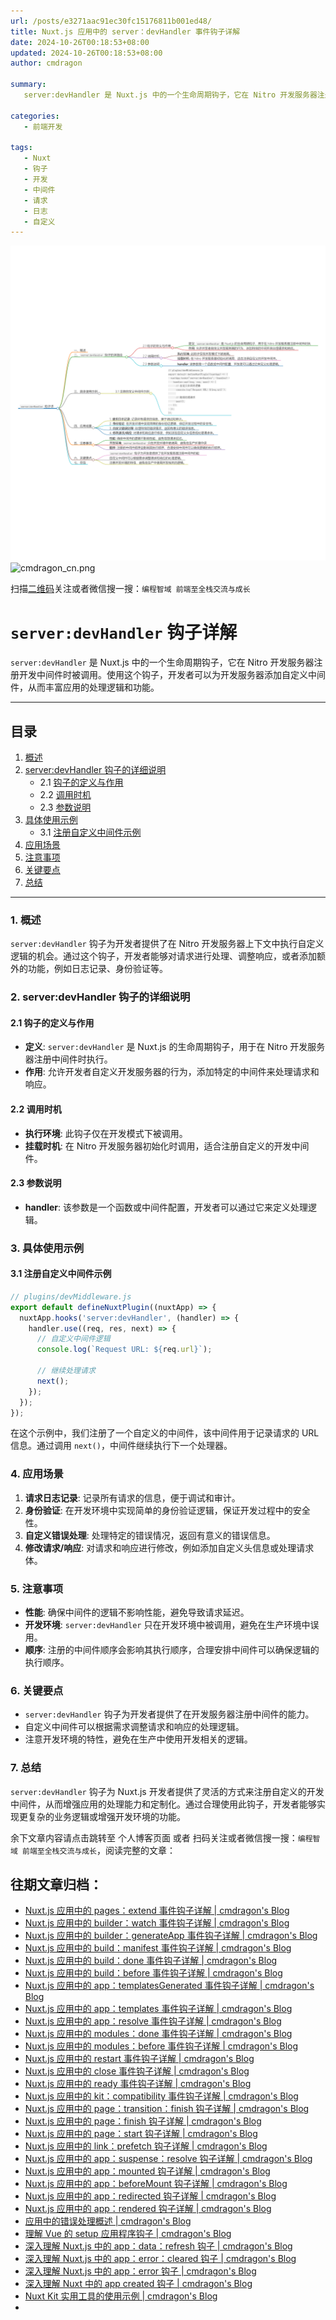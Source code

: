 ```yaml
---
url: /posts/e3271aac91ec30fc15176811b001ed48/
title: Nuxt.js 应用中的 server：devHandler 事件钩子详解
date: 2024-10-26T00:18:53+08:00
updated: 2024-10-26T00:18:53+08:00
author: cmdragon

summary:
   server:devHandler 是 Nuxt.js 中的一个生命周期钩子，它在 Nitro 开发服务器注册开发中间件时被调用。使用这个钩子，开发者可以为开发服务器添加自定义中间件，从而丰富应用的处理逻辑和功能。

categories:
   - 前端开发

tags:
   - Nuxt
   - 钩子
   - 开发
   - 中间件
   - 请求
   - 日志
   - 自定义
---
```


<img src="/images/2024_10_26 13_28_39.png" title="2024_10_26 13_28_39.png" alt="2024_10_26 13_28_39.png"/>

<img src="https://api2.cmdragon.cn/upload/cmder/20250304_012821924.jpg" title="cmdragon_cn.png" alt="cmdragon_cn.png"/>


扫描[二维码](https://api2.cmdragon.cn/upload/cmder/20250304_012821924.jpg)关注或者微信搜一搜：`编程智域 前端至全栈交流与成长`

# `server:devHandler` 钩子详解

`server:devHandler` 是 Nuxt.js 中的一个生命周期钩子，它在 Nitro 开发服务器注册开发中间件时被调用。使用这个钩子，开发者可以为开发服务器添加自定义中间件，从而丰富应用的处理逻辑和功能。

---

## 目录

1. [概述](#1-概述)
2. [server:devHandler 钩子的详细说明](#2-serverdevhandler-钩子的详细说明)
   - 2.1 [钩子的定义与作用](#21-钩子的定义与作用)
   - 2.2 [调用时机](#22-调用时机)
   - 2.3 [参数说明](#23-参数说明)
3. [具体使用示例](#3-具体使用示例)
   - 3.1 [注册自定义中间件示例](#31-注册自定义中间件示例)
4. [应用场景](#4-应用场景)
5. [注意事项](#5-注意事项)
6. [关键要点](#6-关键要点)
7. [总结](#7-总结)

---

### 1. 概述

`server:devHandler` 钩子为开发者提供了在 Nitro 开发服务器上下文中执行自定义逻辑的机会。通过这个钩子，开发者能够对请求进行处理、调整响应，或者添加额外的功能，例如日志记录、身份验证等。

### 2. server:devHandler 钩子的详细说明

#### 2.1 钩子的定义与作用

- **定义**: `server:devHandler` 是 Nuxt.js 的生命周期钩子，用于在 Nitro 开发服务器注册中间件时执行。
- **作用**: 允许开发者自定义开发服务器的行为，添加特定的中间件来处理请求和响应。

#### 2.2 调用时机

- **执行环境**: 此钩子仅在开发模式下被调用。
- **挂载时机**: 在 Nitro 开发服务器初始化时调用，适合注册自定义的开发中间件。

#### 2.3 参数说明

- **handler**: 该参数是一个函数或中间件配置，开发者可以通过它来定义处理逻辑。

### 3. 具体使用示例

#### 3.1 注册自定义中间件示例

```javascript
// plugins/devMiddleware.js
export default defineNuxtPlugin((nuxtApp) => {
  nuxtApp.hooks('server:devHandler', (handler) => {
    handler.use((req, res, next) => {
      // 自定义中间件逻辑
      console.log(`Request URL: ${req.url}`);
      
      // 继续处理请求
      next();
    });
  });
});
```

在这个示例中，我们注册了一个自定义的中间件，该中间件用于记录请求的 URL 信息。通过调用 `next()`，中间件继续执行下一个处理器。

### 4. 应用场景

1. **请求日志记录**: 记录所有请求的信息，便于调试和审计。
2. **身份验证**: 在开发环境中实现简单的身份验证逻辑，保证开发过程中的安全性。
3. **自定义错误处理**: 处理特定的错误情况，返回有意义的错误信息。
4. **修改请求/响应**: 对请求和响应进行修改，例如添加自定义头信息或处理请求体。

### 5. 注意事项

- **性能**: 确保中间件的逻辑不影响性能，避免导致请求延迟。
- **开发环境**: `server:devHandler` 只在开发环境中被调用，避免在生产环境中误用。
- **顺序**: 注册的中间件顺序会影响其执行顺序，合理安排中间件可以确保逻辑的执行顺序。

### 6. 关键要点

- `server:devHandler` 钩子为开发者提供了在开发服务器注册中间件的能力。
- 自定义中间件可以根据需求调整请求和响应的处理逻辑。
- 注意开发环境的特性，避免在生产中使用开发相关的逻辑。

### 7. 总结

`server:devHandler` 钩子为 Nuxt.js 开发者提供了灵活的方式来注册自定义的开发中间件，从而增强应用的处理能力和定制化。通过合理使用此钩子，开发者能够实现更复杂的业务逻辑或增强开发环境的功能。

余下文章内容请点击跳转至 个人博客页面 或者 扫码关注或者微信搜一搜：`编程智域 前端至全栈交流与成长`，阅读完整的文章：

## 往期文章归档：

- [Nuxt.js 应用中的 pages：extend 事件钩子详解 | cmdragon's Blog](https://blog.cmdragon.cn/posts/22eb7478a08b6f78043cd5fae24c7ad4/)
- [Nuxt.js 应用中的 builder：watch 事件钩子详解 | cmdragon's Blog](https://blog.cmdragon.cn/posts/4cfe5f35f1a903646731a6c05a54d1dc/)
- [Nuxt.js 应用中的 builder：generateApp 事件钩子详解 | cmdragon's Blog](https://blog.cmdragon.cn/posts/1191139984bd4df519af6d16a616949e/)
- [Nuxt.js 应用中的 build：manifest 事件钩子详解 | cmdragon's Blog](https://blog.cmdragon.cn/posts/d69fdaae50601566d6f15c4e837c7cf3/)
- [Nuxt.js 应用中的 build：done 事件钩子详解 | cmdragon's Blog](https://blog.cmdragon.cn/posts/7b79085749b7f156ed36cf16fca42310/)
- [Nuxt.js 应用中的 build：before 事件钩子详解 | cmdragon's Blog](https://blog.cmdragon.cn/posts/81e5857d6d3ff5e375f0f6734e25daac/)
- [Nuxt.js 应用中的 app：templatesGenerated 事件钩子详解 | cmdragon's Blog](https://blog.cmdragon.cn/posts/3c565b88d4290c513e7c55ef934ec509/)
- [Nuxt.js 应用中的 app：templates 事件钩子详解 | cmdragon's Blog](https://blog.cmdragon.cn/posts/628fd1621bd298e33c2182dc18d36ea8/)
- [Nuxt.js 应用中的 app：resolve 事件钩子详解 | cmdragon's Blog](https://blog.cmdragon.cn/posts/dd9f1dcc573a828d78d2dc657b7d5c56/)
- [Nuxt.js 应用中的 modules：done 事件钩子详解 | cmdragon's Blog](https://blog.cmdragon.cn/posts/6427994cfc82edf8e740eb2b3edcead4/)
- [Nuxt.js 应用中的 modules：before 事件钩子详解 | cmdragon's Blog](https://blog.cmdragon.cn/posts/62721fbcf90812e7cb4f8192dad8c51b/)
- [Nuxt.js 应用中的 restart 事件钩子详解 | cmdragon's Blog](https://blog.cmdragon.cn/posts/b9f8b670ae04035bbe73a4e4e0ef26f1/)
- [Nuxt.js 应用中的 close 事件钩子详解 | cmdragon's Blog](https://blog.cmdragon.cn/posts/e16f122a2b0ff1157b75ce6cc609f9f1/)
- [Nuxt.js 应用中的 ready 事件钩子详解 | cmdragon's Blog](https://blog.cmdragon.cn/posts/bf27341c381e447f9e64e2d4e9b36db4/)
- [Nuxt.js 应用中的 kit：compatibility 事件钩子详解 | cmdragon's Blog](https://blog.cmdragon.cn/posts/5892994c55ef47a9af4acfc446d8e923/)
- [Nuxt.js 应用中的 page：transition：finish 钩子详解 | cmdragon's Blog](https://blog.cmdragon.cn/posts/b19fb081d695b4867066656e73740093/)
- [Nuxt.js 应用中的 page：finish 钩子详解 | cmdragon's Blog](https://blog.cmdragon.cn/posts/d86a35cfb808722da2a6383da93c4a16/)
- [Nuxt.js 应用中的 page：start 钩子详解 | cmdragon's Blog](https://blog.cmdragon.cn/posts/818748d467c0a22bfb87002939acb642/)
- [Nuxt.js 应用中的 link：prefetch 钩子详解 | cmdragon's Blog](https://blog.cmdragon.cn/posts/c9630bf715f84414f544802edae0e77a/)
- [Nuxt.js 应用中的 app：suspense：resolve 钩子详解 | cmdragon's Blog](https://blog.cmdragon.cn/posts/54de24a29ea32b400bc29f8b0b6a46b1/)
- [Nuxt.js 应用中的 app：mounted 钩子详解 | cmdragon's Blog](https://blog.cmdragon.cn/posts/0655a1f20f3c7d66e6b41c961df3103e/)
- [Nuxt.js 应用中的 app：beforeMount 钩子详解 | cmdragon's Blog](https://blog.cmdragon.cn/posts/a84be8813f0e28c0d673fcfc005a023e/)
- [Nuxt.js 应用中的 app：redirected 钩子详解 | cmdragon's Blog](https://blog.cmdragon.cn/posts/0a403b28ba9828265f24d658ed1d54d5/)
- [Nuxt.js 应用中的 app：rendered 钩子详解 | cmdragon's Blog](https://blog.cmdragon.cn/posts/ff851c9049725c29ffd402e2d1f008e2/)
- [应用中的错误处理概述 | cmdragon's Blog](https://blog.cmdragon.cn/posts/10c446738808a151ce640ad92307cece/)
- [理解 Vue 的 setup 应用程序钩子 | cmdragon's Blog](https://blog.cmdragon.cn/posts/6ed51fb844f1329c26155ff2a6ea4cd2/)
- [深入理解 Nuxt.js 中的 app：data：refresh 钩子 | cmdragon's Blog](https://blog.cmdragon.cn/posts/64d5872b7beb55312b9d4537c9366d2b/)
- [深入理解 Nuxt.js 中的 app：error：cleared 钩子 | cmdragon's Blog](https://blog.cmdragon.cn/posts/b77d43b884a1b04d68230c5963b5e15a/)
- [深入理解 Nuxt.js 中的 app：error 钩子 | cmdragon's Blog](https://blog.cmdragon.cn/posts/cb374534e888fe4a800e013eda896737/)
- [深入理解 Nuxt 中的 app created 钩子 | cmdragon's Blog](https://blog.cmdragon.cn/posts/1e03ef2ae917ee8f6e9c9e63cdb6174d/)
- [Nuxt Kit 实用工具的使用示例 | cmdragon's Blog](https://blog.cmdragon.cn/posts/da99cebfd9827341b9b542b233ed4a09/)
-

